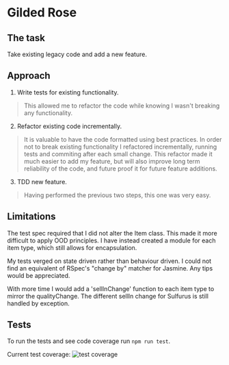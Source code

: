 # Gilded Rose

## The task

Take existing legacy code and add a new feature.

## Approach

1. Write tests for existing functionality.  
> This allowed me to refactor the code while knowing I wasn't breaking any functionality.
2. Refactor existing code incrementally.
> It is valuable to have the code formatted using best practices. In order not to break existing functionality I refactored incrementally, running tests and commiting after each small change. This refactor made it much easier to add my feature, but will also improve long term reliability of the code, and future proof it for future feature additions.
3. TDD new feature.
> Having performed the previous two steps, this one was very easy.

## Limitations

The test spec required that I did not alter the Item class. This made it more difficult to apply OOD principles. I have instead created a module for each item type, which still allows for encapsulation.  

My tests verged on state driven rather than behaviour driven. I could not find an equivalent of RSpec's "change by" matcher for Jasmine. Any tips would be appreciated.

With more time I would add a 'sellInChange' function to each item type to mirror the qualityChange. The different sellIn change for Sulfurus is still handled by exception.

## Tests

To run the tests and see code coverage run ``npm run test``.

Current test coverage:
![test coverage](https://i.imgur.com/vDJgGqL.png)